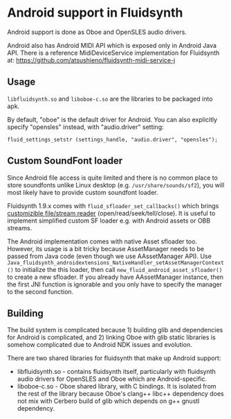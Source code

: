 # Android support in Fluidsynth

Android support is done as Oboe and OpenSLES audio drivers.

Android also has Android MIDI API which is exposed only in Android Java API. There is a reference MidiDeviceService implementation for Fluidsynth at: https://github.com/atsushieno/fluidsynth-midi-service-j

## Usage

`libfluidsynth.so` and `liboboe-c.so` are the libraries to be packaged into apk.

By default, "oboe" is the default driver for Android. You can also explicitly specify "opensles" instead, with "audio.driver" setting:

```
fluid_settings_setstr (settings_handle, "audio.driver", "opensles");
```

## Custom SoundFont loader

Since Android file access is quite limited and there is no common place
to store soundfonts unlike Linux desktop (e.g. `/usr/share/sounds/sf2`), you
will most likely have to provide custom soundfont loader.

Fluidsynth 1.9.x comes with `fluid_sfloader_set_callbacks()` which brings
[customizible file/stream reader](https://github.com/FluidSynth/fluidsynth/issues/241) (open/read/seek/tell/close). It is useful to implement simplified
custom SF loader e.g. with Android assets or OBB streams.

The Android implementation comes with native Asset sfloader too. However, its usage is a bit tricky because AssetManager needs to be passed from Java code (even though we use AAssetManager API).
Use `Java_fluidsynth_androidextensions_NativeHandler_setAssetManagerContext()` to initialize the this loader, then call `new_fluid_android_asset_sfloader()` to create a new sfloader. If you already have AAssetManager instance, then the first JNI function is ignorable and you only have to specify the manager to the second function.

## Building

The build system is complicated because 1) building glib and dependencies for Android is complicated, and 2) linking Oboe with glib static libraries is somehow complicated due to Android NDK issues and evolution.

There are two shared libraries for fluidsynth that make up Android support:

- libfluidsynth.so - contains fluidsynth itself, particularly with fluidsynth audio drivers for OpenSLES and Oboe which are Android-specific.
- liboboe-c.so - Oboe shared library, with C bindings. It is isolated from the rest of the library because Oboe's clang++ libc++ dependency does not mix with Cerbero build of glib which depends on g++ gnustl dependency.
